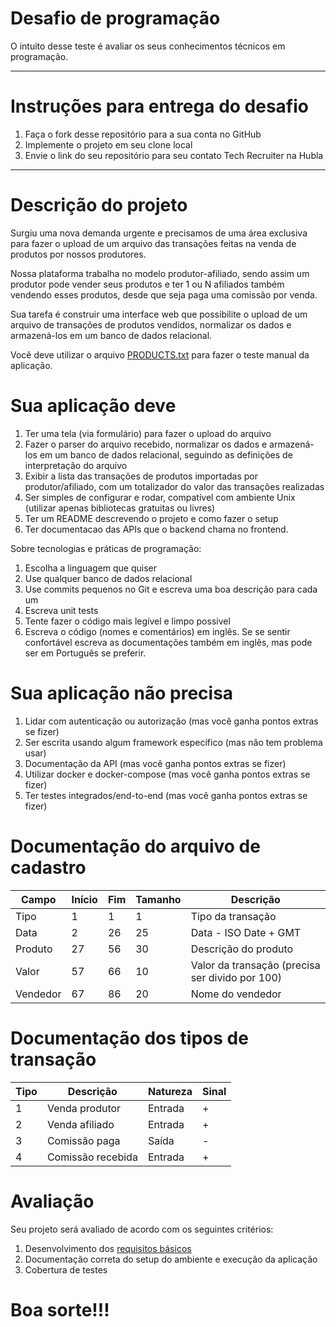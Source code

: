 # Desafio de programação

O intuito desse teste é avaliar os seus conhecimentos técnicos em programação.

---

# Instruções para entrega do desafio

1. Faça o fork desse repositório para a sua conta no GitHub
2. Implemente o projeto em seu clone local
3. Envie o link do seu repositório para seu contato Tech Recruiter na Hubla

---

# Descrição do projeto

Surgiu uma nova demanda urgente e precisamos de uma área exclusiva para fazer o upload de um arquivo das transações
feitas na venda de produtos por nossos produtores.

Nossa plataforma trabalha no modelo produtor-afiliado, sendo assim um produtor pode vender seus produtos e ter 1 ou N
afiliados também vendendo esses produtos, desde que seja paga uma comissão por venda.

Sua tarefa é construir uma interface web que possibilite o upload de um arquivo de transações de produtos vendidos,
normalizar os dados e armazená-los em um banco de dados relacional.

Você deve utilizar o arquivo [PRODUCTS.txt](PRODUCTS.txt) para fazer o teste manual da aplicação.

# Sua aplicação deve

1. Ter uma tela (via formulário) para fazer o upload do arquivo
2. Fazer o parser do arquivo recebido, normalizar os dados e armazená-los em um banco de dados relacional, seguindo as
   definições de interpretação do arquivo
3. Exibir a lista das transações de produtos importadas por produtor/afiliado, com um totalizador do valor das
   transações realizadas
4. Ser simples de configurar e rodar, compatível com ambiente Unix (utilizar apenas bibliotecas gratuitas ou livres)
5. Ter um README descrevendo o projeto e como fazer o setup
6. Ter documentacao das APIs que o backend chama no frontend.

Sobre tecnologias e práticas de programação:

1. Escolha a linguagem que quiser 
2. Use qualquer banco de dados relacional
3. Use commits pequenos no Git e escreva uma boa descrição para cada um
4. Escreva unit tests
5. Tente fazer o código mais legível e limpo possivel
6. Escreva o código (nomes e comentários) em inglês. Se se sentir confortável escreva as documentações também em
   inglês, mas pode ser em Português se preferir.

# Sua aplicação não precisa

1. Lidar com autenticação ou autorização (mas você ganha pontos extras se fizer)
2. Ser escrita usando algum framework específico (mas não tem problema usar)
3. Documentação da API (mas você ganha pontos extras se fizer)
4. Utilizar docker e docker-compose (mas você ganha pontos extras se fizer)
5. Ter testes integrados/end-to-end (mas você ganha pontos extras se fizer)

# Documentação do arquivo de cadastro

| Campo    | Início | Fim | Tamanho | Descrição                                       |
|----------|--------|-----|---------|-------------------------------------------------|
| Tipo     | 1      | 1   | 1       | Tipo da transação                               |
| Data     | 2      | 26  | 25      | Data - ISO Date + GMT                           |
| Produto  | 27     | 56  | 30      | Descrição do produto                            |
| Valor    | 57     | 66  | 10      | Valor da transação (precisa ser divido por 100) |
| Vendedor | 67     | 86  | 20      | Nome do vendedor                                |

# Documentação dos tipos de transação

| Tipo | Descrição         | Natureza | Sinal |
|------|-------------------|----------|-------|
| 1    | Venda produtor    | Entrada  | +     |
| 2    | Venda afiliado    | Entrada  | +     |
| 3    | Comissão paga     | Saída    | -     |
| 4    | Comissão recebida | Entrada  | +     |

# Avaliação

Seu projeto será avaliado de acordo com os seguintes critérios:

1. Desenvolvimento dos [requisitos básicos](#Sua-aplicação-deve)
2. Documentação correta do setup do ambiente e execução da aplicação
3. Cobertura de testes

# Boa sorte!!!
